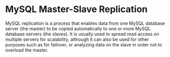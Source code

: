 # MySQL Master-Slave Replication


MySQL replication is a process that enables data from one MySQL database server (the master) to be copied automatically to one or more MySQL database servers (the slaves).
It is usually used to spread read access on multiple servers for scalability, although it can also be used for other purposes such as for failover, or analyzing data on the slave in order not to overload the master.